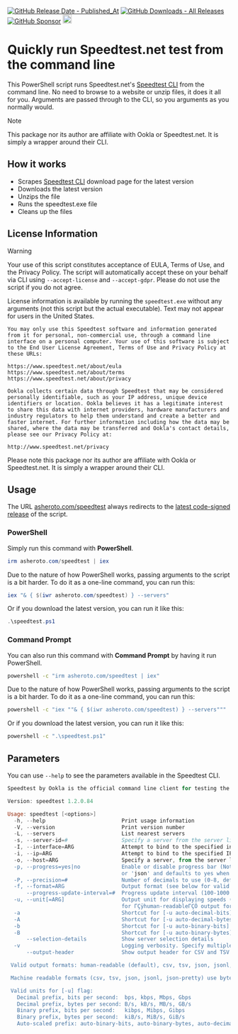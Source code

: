 [![GitHub Release Date - Published_At](https://img.shields.io/github/release-date/asheroto/speedtest)](https://github.com/asheroto/speedtest/releases)
[![GitHub Downloads - All Releases](https://img.shields.io/github/downloads/asheroto/speedtest/total)](https://github.com/asheroto/speedtest/releases)
[![GitHub Sponsor](https://img.shields.io/github/sponsors/asheroto?label=Sponsor&logo=GitHub)](https://github.com/sponsors/asheroto)
<a href="https://ko-fi.com/asheroto"><img src="https://ko-fi.com/img/githubbutton_sm.svg" alt="Ko-Fi Button" height="20px"></a>

# Quickly run Speedtest.net test from the command line

This PowerShell script runs Speedtest.net's [Speedtest CLI](https://www.speedtest.net/apps/cli) from the command line. No need to browse to a website or unzip files, it does it all for you. Arguments are passed through to the CLI, so you arguments as you normally would.

> [!NOTE]
> This package nor its author are affiliate with Ookla or Speedtest.net. It is simply a wrapper around their CLI.

## How it works

-   Scrapes [Speedtest CLI](https://www.speedtest.net/apps/cli) download page for the latest version
-   Downloads the latest version
-   Unzips the file
-   Runs the speedtest.exe file
-   Cleans up the files

## License Information

> [!WARNING]  
> Your use of this script constitutes acceptance of EULA, Terms of Use, and the Privacy Policy. The script will automatically accept these on your behalf via CLI using `--accept-license` and `--accept-gdpr`. Please do not use the script if you do not agree.

License information is available by running the `speedtest.exe` without any arguments (not this script but the actual executable). Text may not appear for users in the United States.

```
You may only use this Speedtest software and information generated
from it for personal, non-commercial use, through a command line
interface on a personal computer. Your use of this software is subject
to the End User License Agreement, Terms of Use and Privacy Policy at
these URLs:

https://www.speedtest.net/about/eula
https://www.speedtest.net/about/terms
https://www.speedtest.net/about/privacy

Ookla collects certain data through Speedtest that may be considered
personally identifiable, such as your IP address, unique device
identifiers or location. Ookla believes it has a legitimate interest
to share this data with internet providers, hardware manufacturers and
industry regulators to help them understand and create a better and
faster internet. For further information including how the data may be
shared, where the data may be transferred and Ookla's contact details,
please see our Privacy Policy at:

http://www.speedtest.net/privacy
```

Please note this package nor its author are affiliate with Ookla or Speedtest.net. It is simply a wrapper around their CLI.

## Usage

The URL [asheroto.com/speedtest](https://asheroto.com/speedtest) always redirects to the [latest code-signed release](https://github.com/asheroto/speedtest/releases/latest/download/speedtest.ps1) of the script.

### PowerShell

Simply run this command with **PowerShell**.

```powershell
irm asheroto.com/speedtest | iex
```

Due to the nature of how PowerShell works, passing arguments to the script is a bit harder. To do it as a one-line command, you can run this:

```powershell
iex "& { $(iwr asheroto.com/speedtest) } --servers"
```

Or if you download the latest version, you can run it like this:

```powershell
.\speedtest.ps1
```

### Command Prompt

You can also run this command with **Command Prompt** by having it run PowerShell.

```bat
powershell -c "irm asheroto.com/speedtest | iex"
```

Due to the nature of how PowerShell works, passing arguments to the script is a bit harder. To do it as a one-line command, you can run this:

```bat
powershell -c "iex ""& { $(iwr asheroto.com/speedtest) } --servers"""
```

Or if you download the latest version, you can run it like this:

```bat
powershell -c ".\speedtest.ps1"
```

## Parameters

You can use `--help` to see the parameters available in the Speedtest CLI.

```powershell
Speedtest by Ookla is the official command line client for testing the speed and performance of your internet connection.

Version: speedtest 1.2.0.84

Usage: speedtest [<options>]
  -h, --help                        Print usage information
  -V, --version                     Print version number
  -L, --servers                     List nearest servers
  -s, --server-id=#                 Specify a server from the server list using its id
  -I, --interface=ARG               Attempt to bind to the specified interface when connecting to servers
  -i, --ip=ARG                      Attempt to bind to the specified IP address when connecting to servers
  -o, --host=ARG                    Specify a server, from the server list, using its host's fully qualified domain name
  -p, --progress=yes|no             Enable or disable progress bar (Note: only available for 'human-readable'
                                    or 'json' and defaults to yes when interactive)
  -P, --precision=#                 Number of decimals to use (0-8, default=2)
  -f, --format=ARG                  Output format (see below for valid formats)
      --progress-update-interval=#  Progress update interval (100-1000 milliseconds)
  -u, --unit[=ARG]                  Output unit for displaying speeds (Note: this is only applicable
                                    for ΓÇÿhuman-readableΓÇÖ output format and the default unit is Mbps)
  -a                                Shortcut for [-u auto-decimal-bits]
  -A                                Shortcut for [-u auto-decimal-bytes]
  -b                                Shortcut for [-u auto-binary-bits]
  -B                                Shortcut for [-u auto-binary-bytes]
      --selection-details           Show server selection details
  -v                                Logging verbosity. Specify multiple times for higher verbosity
      --output-header               Show output header for CSV and TSV formats

 Valid output formats: human-readable (default), csv, tsv, json, jsonl, json-pretty

 Machine readable formats (csv, tsv, json, jsonl, json-pretty) use bytes as the unit of measure with max precision

 Valid units for [-u] flag:
   Decimal prefix, bits per second:  bps, kbps, Mbps, Gbps
   Decimal prefix, bytes per second: B/s, kB/s, MB/s, GB/s
   Binary prefix, bits per second:   kibps, Mibps, Gibps
   Binary prefix, bytes per second:  kiB/s, MiB/s, GiB/s
   Auto-scaled prefix: auto-binary-bits, auto-binary-bytes, auto-decimal-bits, auto-decimal-bytes
```

